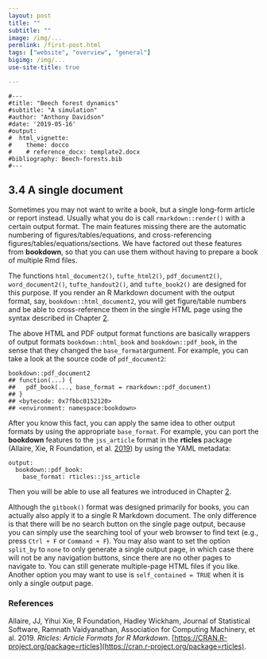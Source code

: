 ```yaml
---
layout: post
title: ""
subtitle: ""
image: /img/...
permlink: /first-post.html
tags: ["website", "overview", "general"]
bigimg: /img/...
use-site-title: true

---
```


```
#---
#title: "Beech forest dynamics"
#subtitle: "A simulation"
#author: "Anthony Davidson"
#date: '2019-05-16' 
#output: 
#  html_vignette:
#    theme: docco
#    # reference_docx: template2.docx
#bibliography: Beech-forests.bib
#---
```

## 3.4 A single document

Sometimes you may not want to write a book, but a single long-form article or report instead. Usually what you do is call `rmarkdown::render()` with a certain output format. The main features missing there are the automatic numbering of figures/tables/equations, and cross-referencing figures/tables/equations/sections. We have factored out these features from **bookdown**, so that you can use them without having to prepare a book of multiple Rmd files.

The functions `html_document2()`, `tufte_html2()`, `pdf_document2()`, `word_document2()`, `tufte_handout2()`, and `tufte_book2()` are designed for this purpose. If you render an R Markdown document with the output format, say, `bookdown::html_document2`, you will get figure/table numbers and be able to cross-reference them in the single HTML page using the syntax described in Chapter [2](https://bookdown.org/yihui/bookdown/components.html#components).

The above HTML and PDF output format functions are basically wrappers of output formats `bookdown::html_book` and `bookdown::pdf_book`, in the sense that they changed the `base_format`argument. For example, you can take a look at the source code of `pdf_document2`:

```
bookdown::pdf_document2
## function(...) {
##   pdf_book(..., base_format = rmarkdown::pdf_document)
## }
## <bytecode: 0x7fbbc0152120>
## <environment: namespace:bookdown>
```

After you know this fact, you can apply the same idea to other output formats by using the appropriate `base_format`. For example, you can port the **bookdown** features to the `jss_article` format in the **rticles** package (Allaire, Xie, R Foundation, et al. [2019](https://bookdown.org/yihui/bookdown/a-single-document.html#ref-R-rticles)) by using the YAML metadata:

```
output:
  bookdown::pdf_book:
    base_format: rticles::jss_article
```

Then you will be able to use all features we introduced in Chapter [2](https://bookdown.org/yihui/bookdown/components.html#components).

Although the `gitbook()` format was designed primarily for books, you can actually also apply it to a single R Markdown document. The only difference is that there will be no search button on the single page output, because you can simply use the searching tool of your web browser to find text (e.g., press `Ctrl + F` or `Command + F`). You may also want to set the option `split_by` to `none` to only generate a single output page, in which case there will not be any navigation buttons, since there are no other pages to navigate to. You can still generate multiple-page HTML files if you like. Another option you may want to use is `self_contained = TRUE` when it is only a single output page.

### References

Allaire, JJ, Yihui Xie, R Foundation, Hadley Wickham, Journal of Statistical Software, Ramnath Vaidyanathan, Association for Computing Machinery, et al. 2019. *Rticles: Article Formats for R Markdown*. [https://CRAN.R-project.org/package=rticles](https://cran.r-project.org/package=rticles).

